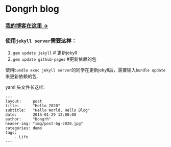 # Dongrh blog

### [我的博客在这里 &rarr;](https://dongrh.github.io/)


### 使用`jekyll server`需要这样：

1. `gem update jekyll` # 更新jekyll
2. `gem update github-pages` #更新依赖的包

使用`bundle exec jekyll server`的同学在更新jekyll后，需要输入`bundle update`来更新依赖的包.


yaml 头文件长这样:

```
---
layout:     post
title:      "Hello 2020"
subtitle:   "Hello World, Hello Blog"
date:       2015-01-29 12:00:00
author:     "Dongrh"
header-img: "img/post-bg-2020.jpg"
categories: demo
tags:
    - Life
---

```



